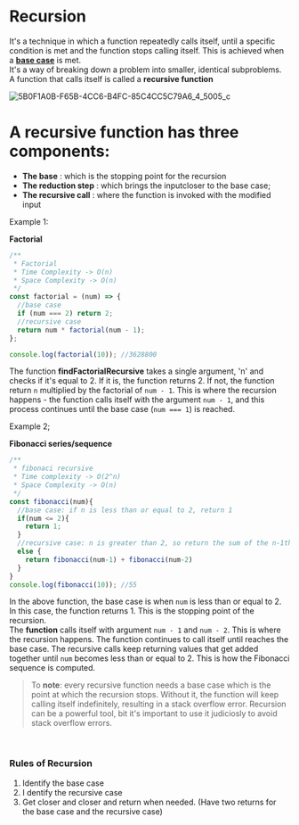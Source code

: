 # Recursion
It's a technique in which a function repeatedly calls itself, until a specific condition is met and the function stops calling itself. This is achieved when a **[base case]()** is met.<br>It's a way of breaking down a problem into smaller, identical subproblems. <br>A function that calls itself is called a **recursive function** <br>

![5B0F1A0B-F65B-4CC6-B4FC-85C4CC5C79A6_4_5005_c](https://user-images.githubusercontent.com/77434770/212955521-221949ce-a80d-45b3-81cb-e9c782441eff.jpeg)


# A recursive function has three components:
* **The base** : which is the stopping point for the recursion
* **The reduction step** : which brings the inputcloser to the base case;
* **The recursive call** : where the function is invoked with the modified input

Example 1: 

**Factorial** 

```jsx
/**
 * Factorial
 * Time Complexity -> O(n)
 * Space Complexity -> O(n)
 */
const factorial = (num) => {
  //base case
  if (num === 2) return 2;
  //recursive case
  return num * factorial(num - 1);
};

console.log(factorial(10)); //3628800
```

The function **findFactorialRecursive** takes a single argument, 'n' and checks if it's equal to 2. If it is, the function returns 2. If not, the function return `n` multiplied by the factorial of `num - 1`. This is where the recursion happens - the function calls itself with the argument `num - 1`, and this process continues until the base case (`num === 1`) is reached. 


Example 2; 

**Fibonacci series/sequence**

```js
/**
 * fibonaci recursive
 * Time complexity -> O(2^n)
 * Space Complexity -> O(n)
 */
const fibonacci(num){
  //base case: if n is less than or equal to 2, return 1
  if(num <= 2){
    return 1;
  }
  //recursive case: n is greater than 2, so return the sum of the n-1th and n-2nd Fibonacci numbers
  else {
    return fibonacci(num-1) + fibonacci(num-2)
  }
}
console.log(fibonacci(10)); //55
```

In the above function, the base case is when `num` is less than or equal to 2. In this case, the function returns 1. This is the stopping point of the recursion. <br>
The **function** calls itself with argument `num - 1` and `num - 2`. This is where the recursion happens. The function continues to call itself until reaches the base case. The recursive calls keep returning values that get added together until `num` becomes less than or equal to 2. This is how the Fibonacci sequence is computed.


> To **note**: every recursive function needs a base case which is the point at which the recursion stops. Without it, the function will keep calling itself indefinitely, resulting in a stack overflow error. Recursion can be a powerful tool, bit it's important to use it judiciosly to avoid stack overflow errors.

<br>

### Rules of Recursion
1. Identify the base case
2. I dentify the recursive case
3. Get closer and closer and return when needed. (Have two returns for the base case and the recursive case)
